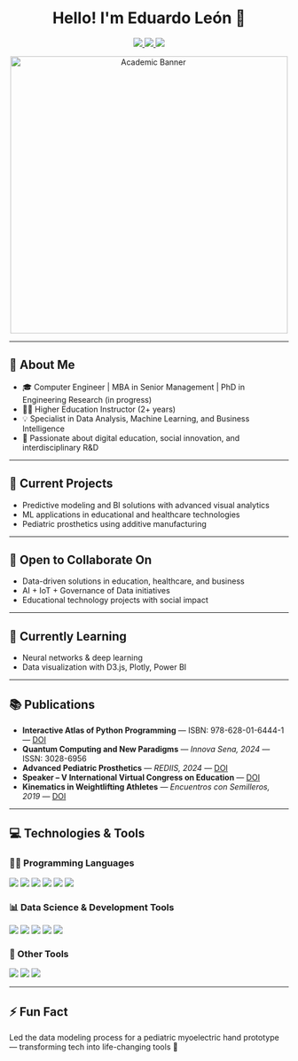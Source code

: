 <!-- Encabezado académico -->
<h1 align="center">Hello! I'm Eduardo León 👋</h1>
<p align="center">
  <a href="https://www.nexatech.org" target="_blank">
    <img src="https://img.shields.io/static/v1?label=|&message=Website&color=blue&style=plastic&logo=Google-Chrome&logoColor=white"/>
  </a>
  <a href="https://www.linkedin.com/in/mbaeduleon/" target="_blank">
    <img src="https://img.shields.io/static/v1?label=|&message=LinkedIn&color=0A66C2&style=plastic&logo=linkedin&logoColor=white"/>
  </a>
  <a href="https://cienciatecnologiayfuturo.blogspot.com/p/acerca-de.html" target="_blank">
    <img src="https://img.shields.io/static/v1?label=|&message=Blog&color=FF5722&style=plastic&logo=blogger&logoColor=white"/>
  </a>
</p>

<p align="center">
  <img src="https://img.freepik.com/vector-premium/profesor-trabajando-linea-ilustracion-vectorial-estudiante-universitario-personaje-hombre-dibujos-animados_258153-708.jpg?w=740" width="500" alt="Academic Banner">
</p>

---

## 🧠 About Me
- 🎓 Computer Engineer | MBA in Senior Management | PhD in Engineering Research (in progress)
- 👨‍🏫 Higher Education Instructor (2+ years)
- 💡 Specialist in Data Analysis, Machine Learning, and Business Intelligence
- 🤝 Passionate about digital education, social innovation, and interdisciplinary R&D

---

## 🔭 Current Projects
- Predictive modeling and BI solutions with advanced visual analytics
- ML applications in educational and healthcare technologies
- Pediatric prosthetics using additive manufacturing

---

## 🤝 Open to Collaborate On
- Data-driven solutions in education, healthcare, and business
- AI + IoT + Governance of Data initiatives
- Educational technology projects with social impact

---

## 🌱 Currently Learning
- Neural networks & deep learning
- Data visualization with D3.js, Plotly, Power BI

---

## 📚 Publications
- **Interactive Atlas of Python Programming** — ISBN: 978-628-01-6444-1 — [DOI](https://doi.org/10.5281/zenodo.14497340)
- **Quantum Computing and New Paradigms** — *Innova Sena, 2024* — ISSN: 3028-6956
- **Advanced Pediatric Prosthetics** — *REDIIS, 2024* — [DOI](https://doi.org/10.23850/rediis.v7i7.5577)
- **Speaker – V International Virtual Congress on Education** — [DOI](https://doi.org/10.5281/zenodo.14396938)
- **Kinematics in Weightlifting Athletes** — *Encuentros con Semilleros, 2019* — [DOI](https://doi.org/10.15765/es.v1i1.1606)

---

## 💻 Technologies & Tools

### 👨‍💻 Programming Languages
![](https://img.shields.io/badge/Python-%2314354C.svg?style=plastic&logo=python&logoColor=white)
![](https://img.shields.io/badge/R-%23276DC3.svg?style=plastic&logo=r&logoColor=white)
![](https://img.shields.io/badge/PHP-%23777BB4.svg?style=plastic&logo=php&logoColor=white)
![](https://img.shields.io/badge/HTML5-%23E34F26.svg?style=plastic&logo=html5&logoColor=white)
![](https://img.shields.io/badge/CSS3-%231572B6.svg?style=plastic&logo=css3&logoColor=white)
![](https://img.shields.io/badge/JavaScript-%23F7DF1E.svg?style=plastic&logo=javascript&logoColor=black)

### 📊 Data Science & Development Tools
![](https://img.shields.io/badge/Anaconda-%2344A833.svg?style=plastic&logo=anaconda&logoColor=white)
![](https://img.shields.io/badge/JupyterLab-%23F37626.svg?style=plastic&logo=jupyter&logoColor=white)
![](https://img.shields.io/badge/Google%20Colab-%23F9AB00.svg?style=plastic&logo=google-colab&logoColor=black)
![](https://img.shields.io/badge/Plotly-%2300407F.svg?style=plastic&logo=plotly&logoColor=white)
![](https://img.shields.io/badge/Power%20BI-%23F2C811.svg?style=plastic&logo=powerbi&logoColor=black)

### 🔧 Other Tools
![](https://img.shields.io/badge/Git-%23F05033.svg?style=plastic&logo=git&logoColor=white)
![](https://img.shields.io/badge/GitHub-%23181717.svg?style=plastic&logo=github&logoColor=white)
![](https://img.shields.io/badge/VS%20Code-%23007ACC.svg?style=plastic&logo=visual-studio-code&logoColor=white)

---

## ⚡ Fun Fact
Led the data modeling process for a pediatric myoelectric hand prototype — transforming tech into life-changing tools 🚀
